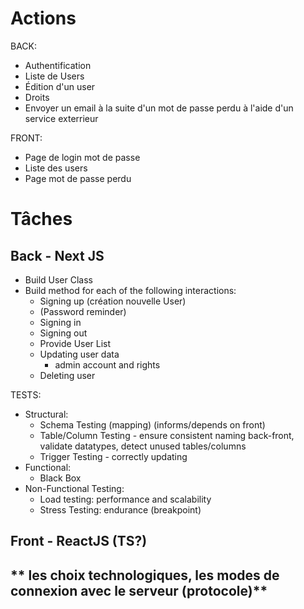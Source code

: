 # Actions
BACK:
- Authentification 
- Liste de Users
- Édition d'un user 
- Droits 
- Envoyer un email à la suite d'un mot de passe perdu à l'aide d'un service exterrieur

FRONT:
- Page de login mot de passe
- Liste des users
- Page mot de passe perdu 
# Tâches
## Back - Next JS

- Build User Class
- Build method for each of the following interactions:
    - Signing up (création nouvelle User)
    - (Password reminder)
    - Signing in
    - Signing out
    - Provide User List
    - Updating user data
        - admin account and rights
    - Deleting user

TESTS:
- Structural:
    - Schema Testing (mapping) (informs/depends on front)
    - Table/Column Testing - ensure consistent naming back-front, validate datatypes, detect unused tables/columns
    - Trigger Testing - correctly updating
- Functional:
    - Black Box
- Non-Functional Testing:
    - Load testing: performance and scalability
    - Stress Testing: endurance (breakpoint)



## Front - ReactJS (TS?)
** les choix technologiques, les modes de connexion avec le serveur (protocole)**
- 
